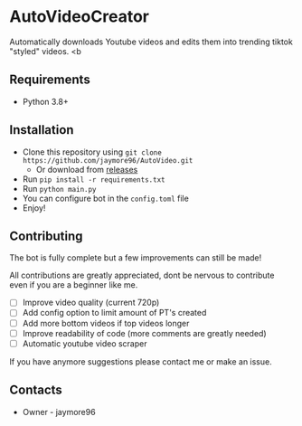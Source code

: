 # AutoVideoCreator
Automatically downloads Youtube videos and edits them into trending tiktok "styled" videos. <b


## Requirements
- Python 3.8+

## Installation
- Clone this repository using `git clone https://github.com/jaymore96/AutoVideo.git`
  - Or download from [releases](https://github.com/jaymore96/AutoVideo/releases)
- Run `pip install -r requirements.txt`
- Run `python main.py`
- You can configure bot in the `config.toml` file
- Enjoy!

## Contributing
The bot is fully complete but a few improvements can still be made!

All contributions are greatly appreciated, dont be nervous to contribute even if you are a beginner like me.
- [ ] Improve video quality (current 720p)
- [ ] Add config option to limit amount of PT's created
- [ ] Add more bottom videos if top videos longer
- [ ] Improve readability of code (more comments are greatly needed)
- [ ] Automatic youtube video scraper <br />

If you have anymore suggestions please contact me or make an issue.

## Contacts
- Owner - jaymore96

